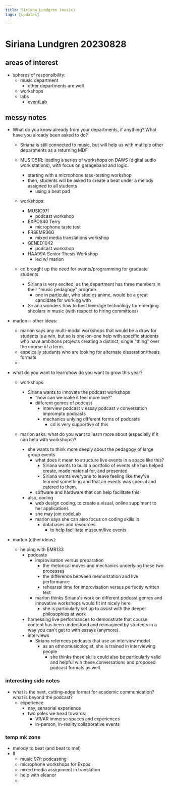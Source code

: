 ```yaml
---
title: Siriana Lundgren (music)
tags: [updates]

---
```


# Siriana Lundgren 20230828


## areas of interest
* spheres of responsibility: 
    * music department
        * other departments are well 
    * workshops
    * labs 
        * eventLab


## messy notes

* What do you know already from your departments, if anything? What have you already been asked to do?
    * Siriana is still connected to music, but will help us with mutliple other departments as a returning MDF
    * MUSIC51R: leading a series of workshops on DAWS (digital audio work stations), with focus on garageband and logic. 
        * starting with a microphone tase-testing workshop 
        * then, students will be asked to create a beat under a melody assigned to all students 
            * using a beat pad
    * workshops: 
        * MUSIC97f
            * podcast workshop 
        * EXPOS40 Terry 
            * microphone taste test 
        * FRSEMR36G 
            * mixed media translations workshop 
        * GENED1042
            * podcast workshop
        * HAA99A Senior Thesis Workshop 
            * led w/ marlon

    * cd brought up the need for events/programming for graduate students 
        * Siriana is very excited, as the department has three members in their "music pedagogy" program. 
            * one in particular, who studies anime, would be a great candidate for working with 
        * Siriana wonders how to best leverage technology for emerging shcolars in music (with respect to hiring committees)


* marlon-- other ideas: 
    * marlon says any multi-modal workshops that would be a draw for students is a win, but so is one-on-one help with specific students who have ambitions projects creating a distinct, single "thing" over the course of a term. 
    *    espeically students who are looking for alternate disseration/thesis formats
    *    

* what do you want to learn/how do you want to grow this year?

    * workshops 
        * Siriana wants to innovate the podcast workshops 
            * "how can we make it feel more live?"
            * different genres of podcast 
                * interview podcast v essay podcast v conversation impromptu podcasts
                * mechanics unlying different forms of podcasts 
                    * cd is very supportive of this 

    * marlon asks: what do you want to learn more about (especially if it can help with workshops)?
        * she wants to think more deeply about the pedagogy of large group events
            * what does it mean to structure live events in a space like this? 
                * Siriana wants to build a portfolio of events she has helped create, made material for, and presented
                * Siriana wants everyone to leave feeling like they've learned something and that an events was special and catered to them.
            * software and hardware that can help facilitate this 
        * also, coding 
            * web design coding, to create a visual, online supplment to her applications 
            * she may join codeLab 
            * marlon says she can also focus on coding skills in:
                * databases and resources 
                    * to help facilitate museum/live events

* marlon (other ideas): 
    * helping with EMR133
        * podcasts 
            * improvisation versus preparation 
                * the rhetorical moves and mechanics underlying these two processes 
                * the difference between memorization and live performance 
                * rehearsal time for improvisation versus perfectly written text
            * marlon thinks Siriana's work on different podcast genres and innovative workshops would fit int nicely here 
                * she is particularly set up to assist with the deeper philosophies at work 
        * harnessing live performances to demonstrate that course content has been understood and reimagined by students in a way you can't get to with essays (anymore). 
        * interviews
            * Siriana refernces podcasts that use an interview model 
                * as an ethnomusicologist, she is trained in interviewing people 
                    * she thinks those skills could also be particularly valid and helpful wih these conversations and proposed podcast formats as well 
        
        
### interesting side notes 

* what is the next, cutting-edge format for academic communication? what is beyond the podcast?
    * experience 
        * nay, sensorial experience
        * two poles we head towards: 
            * VR/AR immerse spaces and experiences
            * in-person, in-reality collaborative events 

### temp mk zone

- melody to beat (and beat to mel)
- ll
    - music 97f: podcasting
    - microphone workshops for Expos
    - mixed media assignment in translation
    - help with eleanor
    - 